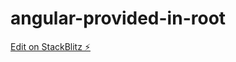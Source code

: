 # angular-provided-in-root

[Edit on StackBlitz ⚡️](https://stackblitz.com/edit/angular-provided-in-root)